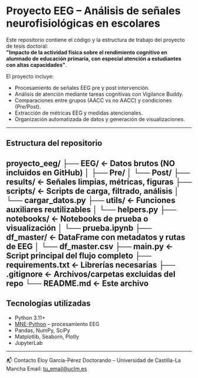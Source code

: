 # Proyecto EEG – Análisis de señales neurofisiológicas en escolares

Este repositorio contiene el código y la estructura de trabajo del proyecto de tesis doctoral:  
**"Impacto de la actividad física sobre el rendimiento cognitivo en alumnado de educación primaria, con especial atención a estudiantes con altas capacidades"**.

El proyecto incluye:
- Procesamiento de señales EEG pre y post intervención.
- Análisis de atención mediante tareas cognitivas con Vigilance Buddy.
- Comparaciones entre grupos (AACC vs no AACC) y condiciones (Pre/Post).
- Extracción de métricas EEG y medidas atencionales.
- Organización automatizada de datos y generación de visualizaciones.

---

## Estructura del repositorio

proyecto_eeg/
├── EEG/ ← Datos brutos (NO incluidos en GitHub)
│ ├── Pre/
│ └── Post/
├── results/ ← Señales limpias, métricas, figuras
├── scripts/ ← Scripts de carga, filtrado, análisis
│ └── cargar_datos.py
├── utils/ ← Funciones auxiliares reutilizables
│ └── helpers.py
├── notebooks/ ← Notebooks de prueba o visualización
│ └── prueba.ipynb
├── df_master/ ← DataFrame con metadatos y rutas de EEG
│ └── df_master.csv
├── main.py ← Script principal del flujo completo
├── requirements.txt ← Librerías necesarias
├── .gitignore ← Archivos/carpetas excluidas del repo
└── README.md ← Este archivo
---

## Tecnologías utilizadas

- Python 3.11+
- [MNE-Python](https://mne.tools) – procesamiento EEG
- Pandas, NumPy, SciPy
- Matplotlib, Seaborn, Plotly
- JupyterLab

---


📬 Contacto
Eloy García-Pérez
Doctorando – Universidad de Castilla-La Mancha
Email: tu_email@uclm.es
